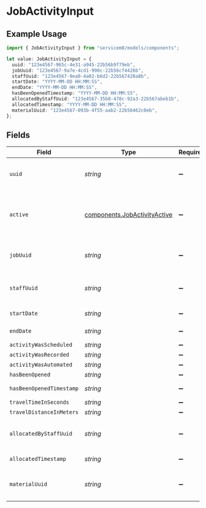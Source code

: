 # JobActivityInput

## Example Usage

```typescript
import { JobActivityInput } from "servicem8/models/components";

let value: JobActivityInput = {
  uuid: "123e4567-965c-4e31-a945-22b56b9f79eb",
  jobUuid: "123e4567-9a7e-4cd1-990c-22b56cf4426b",
  staffUuid: "123e4567-9ea0-4a02-b6d2-22b567420a8b",
  startDate: "YYYY-MM-DD HH:MM:SS",
  endDate: "YYYY-MM-DD HH:MM:SS",
  hasBeenOpenedTimestamp: "YYYY-MM-DD HH:MM:SS",
  allocatedByStaffUuid: "123e4567-35b8-478c-92a3-22b567abeb1b",
  allocatedTimestamp: "YYYY-MM-DD HH:MM:SS",
  materialUuid: "123e4567-093b-4f55-aab2-22b56462c0eb",
};
```

## Fields

| Field                                                                        | Type                                                                         | Required                                                                     | Description                                                                  | Example                                                                      |
| ---------------------------------------------------------------------------- | ---------------------------------------------------------------------------- | ---------------------------------------------------------------------------- | ---------------------------------------------------------------------------- | ---------------------------------------------------------------------------- |
| `uuid`                                                                       | *string*                                                                     | :heavy_minus_sign:                                                           | Record UUID key                                                              | 123e4567-965c-4e31-a945-22b56b9f79eb                                         |
| `active`                                                                     | [components.JobActivityActive](../../models/components/jobactivityactive.md) | :heavy_minus_sign:                                                           | Record active/deleted flag. <br/><br/>Valid values are [0,1]                 |                                                                              |
| `jobUuid`                                                                    | *string*                                                                     | :heavy_minus_sign:                                                           | N/A                                                                          | 123e4567-9a7e-4cd1-990c-22b56cf4426b                                         |
| `staffUuid`                                                                  | *string*                                                                     | :heavy_minus_sign:                                                           | N/A                                                                          | 123e4567-9ea0-4a02-b6d2-22b567420a8b                                         |
| `startDate`                                                                  | *string*                                                                     | :heavy_minus_sign:                                                           | N/A                                                                          | YYYY-MM-DD HH:MM:SS                                                          |
| `endDate`                                                                    | *string*                                                                     | :heavy_minus_sign:                                                           | N/A                                                                          | YYYY-MM-DD HH:MM:SS                                                          |
| `activityWasScheduled`                                                       | *string*                                                                     | :heavy_minus_sign:                                                           | N/A                                                                          |                                                                              |
| `activityWasRecorded`                                                        | *string*                                                                     | :heavy_minus_sign:                                                           | N/A                                                                          |                                                                              |
| `activityWasAutomated`                                                       | *string*                                                                     | :heavy_minus_sign:                                                           | N/A                                                                          |                                                                              |
| `hasBeenOpened`                                                              | *string*                                                                     | :heavy_minus_sign:                                                           | N/A                                                                          |                                                                              |
| `hasBeenOpenedTimestamp`                                                     | *string*                                                                     | :heavy_minus_sign:                                                           | N/A                                                                          | YYYY-MM-DD HH:MM:SS                                                          |
| `travelTimeInSeconds`                                                        | *string*                                                                     | :heavy_minus_sign:                                                           | N/A                                                                          |                                                                              |
| `travelDistanceInMeters`                                                     | *string*                                                                     | :heavy_minus_sign:                                                           | N/A                                                                          |                                                                              |
| `allocatedByStaffUuid`                                                       | *string*                                                                     | :heavy_minus_sign:                                                           | N/A                                                                          | 123e4567-35b8-478c-92a3-22b567abeb1b                                         |
| `allocatedTimestamp`                                                         | *string*                                                                     | :heavy_minus_sign:                                                           | N/A                                                                          | YYYY-MM-DD HH:MM:SS                                                          |
| `materialUuid`                                                               | *string*                                                                     | :heavy_minus_sign:                                                           | N/A                                                                          | 123e4567-093b-4f55-aab2-22b56462c0eb                                         |